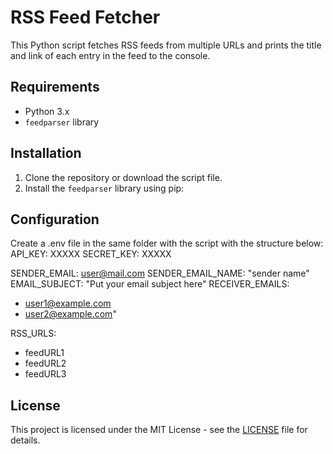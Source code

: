 # RSS Feed Fetcher

This Python script fetches RSS feeds from multiple URLs and prints the title and link of each entry in the feed to the console.

## Requirements

- Python 3.x
- `feedparser` library

## Installation

1. Clone the repository or download the script file.
2. Install the `feedparser` library using pip:

## Configuration

Create a .env file in the same folder with the script with the structure below:
API_KEY: XXXXX
SECRET_KEY: XXXXX

SENDER_EMAIL: user@mail.com
SENDER_EMAIL_NAME: "sender name"
EMAIL_SUBJECT: "Put your email subject here"
RECEIVER_EMAILS:
  - user1@example.com
  - user2@example.com"

RSS_URLS:
  - feedURL1
  - feedURL2
  - feedURL3

## License

This project is licensed under the MIT License - see the [LICENSE](LICENSE) file for details.
